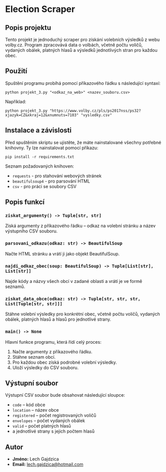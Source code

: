 # Election Scraper

## Popis projektu
Tento projekt je jednoduchý scraper pro získání volebních výsledků z webu volby.cz. Program zpracovává data o volbách, včetně počtu voličů, vydaných obálek, platných hlasů a výsledků jednotlivých stran pro každou obec.

## Použití
Spuštění programu probíhá pomocí příkazového řádku s následující syntaxí:

```
python projekt_3.py "<odkaz_na_web>" <nazev_souboru.csv>
```

Například:
```
python projekt_3.py "https://www.volby.cz/pls/ps2017nss/ps32?xjazyk=CZ&xkraj=12&xnumnuts=7103" "vysledky.csv"
```

## Instalace a závislosti
Před spuštěním skriptu se ujistěte, že máte nainstalované všechny potřebné knihovny. Ty lze nainstalovat pomocí příkazu:
```
pip install -r requirements.txt
```

Seznam požadovaných knihoven:
- `requests` - pro stahování webových stránek
- `beautifulsoup4` - pro parsování HTML
- `csv` - pro práci se soubory CSV

## Popis funkcí

### `ziskat_argumenty() -> Tuple[str, str]`
Získá argumenty z příkazového řádku – odkaz na volební stránku a název výstupního CSV souboru.

### `parsovani_odkazu(odkaz: str) -> BeautifulSoup`
Načte HTML stránku a vrátí ji jako objekt BeautifulSoup.

### `najdi_odkaz_obec(soup: BeautifulSoup) -> Tuple[List[str], List[str]]`
Najde kódy a názvy všech obcí v zadané oblasti a vrátí je ve formě seznamů.

### `ziskat_data_obce(odkaz: str) -> Tuple[str, str, str, List[Tuple[str, str]]]`
Stáhne volební výsledky pro konkrétní obec, včetně počtu voličů, vydaných obálek, platných hlasů a hlasů pro jednotlivé strany.

### `main() -> None`
Hlavní funkce programu, která řídí celý proces:
1. Načte argumenty z příkazového řádku.
2. Stáhne seznam obcí.
3. Pro každou obec získá podrobné volební výsledky.
4. Uloží výsledky do CSV souboru.

## Výstupní soubor
Výstupní CSV soubor bude obsahovat následující sloupce:
- `code` – kód obce
- `location` – název obce
- `registered` – počet registrovaných voličů
- `envelopes` – počet vydaných obálek
- `valid` – počet platných hlasů
- a jednotlivé strany s jejich počtem hlasů

## Autor
- **Jméno:** Lech Gajdzica
- **Email:** lech.gajdzica@hotmail.com


